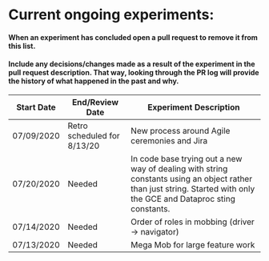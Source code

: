 # Current ongoing experiments:
#### When an experiment has concluded open a pull request to remove it from this list.
#### Include any decisions/changes made as a result of the experiment in the pull request description. That way, looking through the PR log will provide the history of what happened in the past and why.
| Start Date | End/Review Date | Experiment Description |
| ---------- | ----------------| ---------------------- |
| 07/09/2020 | Retro scheduled for 8/13/20  | New process around Agile ceremonies and Jira |
| 07/20/2020 | Needed          | In code base trying out a new way of dealing with string constants using an object rather than just string. Started with only the GCE and Dataproc sting constants. |
| 07/14/2020 | Needed | Order of roles in mobbing (driver -> navigator) |
| 07/13/2020 | Needed | Mega Mob for large feature work|
